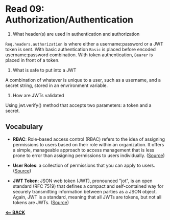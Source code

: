 # Read 09: Authorization/Authentication

1. What header(s) are used in authentication and authorization

```Req.headers.authorization``` is where either a username:password or a JWT token is sent. With basic authentication `Basic` is placed before encoded username:password combination. With token authentication, `Bearer` is placed in front of a token.
1. What is safe to put into a JWT

A combination of whatever is unique to a user, such as a username, and a secret string, stored in an envrironment variable.

1. How are JWTs validated

Using jwt.verify() method that accepts two parameters: a token and a secret.

## Vocabulary

- **RBAC**:  Role-based access control (RBAC) refers to the idea of assigning permissions to users based on their role within an organization. It offers a simple, manageable approach to access management that is less prone to error than assigning permissions to users individually. ([Source](https://auth0.com/docs/authorization/rbac/))
  
- **User Roles**: a collection of permissions that you can apply to users. ([Source](https://auth0.com/docs/authorization/rbac/))

- **JWT Token**: JSON web token (JWT), pronounced "jot", is an open standard (RFC 7519) that defines a compact and self-contained way for securely transmitting information between parties as a JSON object. Again, JWT is a standard, meaning that all JWTs are tokens, but not all tokens are JWTs. ([Source](https://auth0.com/docs/security/tokens/json-web-tokens))




[**<== BACK**](401-toc.md)